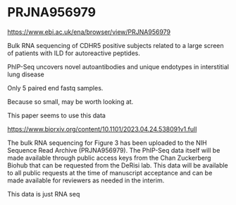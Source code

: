 
#	PRJNA956979

https://www.ebi.ac.uk/ena/browser/view/PRJNA956979


Bulk RNA sequencing of CDHR5 positive subjects related to a large screen of patients with ILD for autoreactive peptides.



PhIP-Seq uncovers novel autoantibodies and unique endotypes in interstitial lung disease



Only 5 paired end fastq samples.



Because so small, may be worth looking at.




This paper seems to use this data

https://www.biorxiv.org/content/10.1101/2023.04.24.538091v1.full






The bulk RNA sequencing for Figure 3 has been uploaded to the NIH Sequence Read Archive (PRJNA956979).
The PhIP-Seq data itself will be made available through public access keys from the Chan Zuckerberg Biohub that can be requested from the DeRisi lab.
This data will be available to all public requests at the time of manuscript acceptance and can be made available for reviewers as needed in the interim.

This data is just RNA seq



